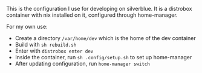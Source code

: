 This is the configuration I use for developing on silverblue.
It is a distrobox container with nix installed on it, configured through home-manager.

For my own use:
- Create a directory `/var/home/dev` which is the home of the dev container
- Build with `sh rebuild.sh`
- Enter with `distrobox enter dev`
- Inside the container, run `sh .config/setup.sh` to set up home-manager
- After updating configuration, run `home-manager switch`
